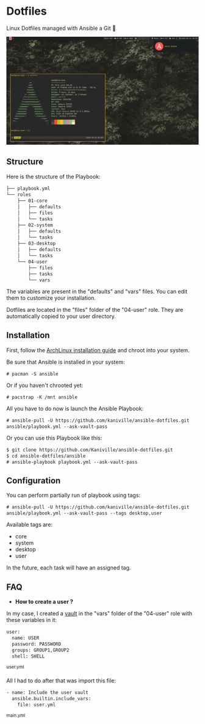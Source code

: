 # Dotfiles

Linux Dotfiles managed with Ansible a Git 🌸

![](src/screenshot.png)

## Structure

Here is the structure of the Playbook:
```
├── playbook.yml
└── roles
    ├── 01-core
    │   ├── defaults
    │   ├── files
    │   └── tasks
    ├── 02-system
    │   ├── defaults
    │   └── tasks
    ├── 03-desktop
    │   ├── defaults
    │   └── tasks
    └── 04-user
        ├── files
        ├── tasks
        └── vars
```

The variables are present in the "defaults" and "vars" files. You can edit them to customize your installation.

Dotfiles are located in the "files" folder of the "04-user" role. They are automatically copied to your user directory.

## Installation

First, follow the [ArchLinux installation guide](https://wiki.archlinux.org/title/Installation_guide) and chroot into your system.

Be sure that Ansible is installed in your system:
```
# pacman -S ansible
```

Or if you haven't chrooted yet:
```
# pacstrap -K /mnt ansible
```

All you have to do now is launch the Ansible Playbook:
```
# ansible-pull -U https://github.com/kaniville/ansible-dotfiles.git ansible/playbook.yml --ask-vault-pass
```

Or you can use this Playbook like this:
```
$ git clone https://github.com/Kaniville/ansible-dotfiles.git
$ cd ansible-dotfiles/ansible
# ansible-playbook playbook.yml --ask-vault-pass
```

## Configuration

You can perform partially run of playbook using tags:
```
# ansible-pull -U https://github.com/kaniville/ansible-dotfiles.git ansible/playbook.yml --ask-vault-pass --tags desktop,user
```

Available tags are:
- core
- system
- desktop
- user

In the future, each task will have an assigned tag.

## FAQ
- **How to create a user ?**

In my case, I created a [vault](https://docs.ansible.com/ansible/latest/vault_guide/index.html) in the "vars" folder of the "04-user" role with these variables in it:
```
user:
  name: USER
  password: PASSWORD
  groups: GROUP1,GROUP2
  shell: SHELL
```
<sup>user.yml</sup>

All I had to do after that was import this file:
```
- name: Include the user vault
  ansible.builtin.include_vars:
    file: user.yml
```
<sup>main.yml</sup>
